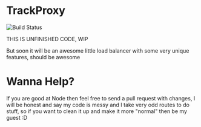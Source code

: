 # TrackProxy
![Build Status](https://ci.adamxp12.com/buildStatus/icon?job=trackproxy)

THIS IS UNFINISHED CODE, WIP

But soon it will be an awesome little load balancer with some very unique features, should be awesome

# Wanna Help?
If you are good at Node then feel free to send a pull request with changes, I will be honest and say my code is messy and I take very odd routes to do stuff, so if you want to clean it up and make it more "normal" then be my guest :D
